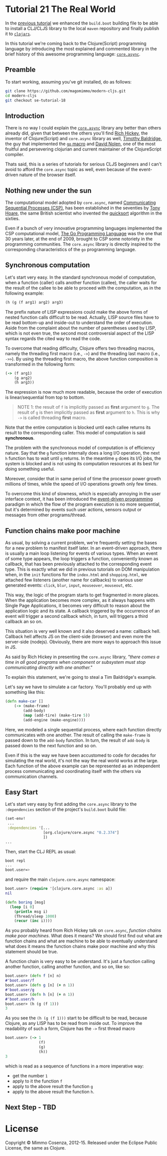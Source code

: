 # Tutorial 21 The Real World

In the [previous tutorial][1] we enhanced the `build.boot` building
file to be able to install a CLJ/CLJS library to the local `maven`
repository and finally publish it to
[`clojars`](https://clojars.org/).

In this tutorial we're coming back to the Clojure(Script)
programming language by introducing the most explained and commented
library in the brief history of this awesome programming language:
[`core.async`](https://github.com/clojure/core.async).

## Preamble

To start working, assuming you've git installed, do as follows:

```bash
git clone https://github.com/magomimmo/modern-cljs.git
cd modern-cljs
git checkout se-tutorial-18
```

## Introduction

There is no way I could explain the
[`core.async`](https://github.com/clojure/core.async) library any
better than others already did, given that between the others you'll
find [Rich Hickey](https://github.com/richhickey), the inventor of
Clojure(Script) and `core.async` library as well,
[Timothy Baldridge](https://github.com/halgari), the guy that
implemented the
[`go` macro](https://github.com/clojure/core.async/blob/a833f6262cdaf92c6b16dd201d1876e0de424e14/src/main/clojure/cljs/core/async/macros.clj)
and [David Nolen](), one of the most fruitful and persevering
clojurian and current maintainer of the ClojureScript compiler.

Thats said, this is a series of tutorials for serious CLJS beginners
and I can't avoid to afford the `core.async` topic as well, even
because of the event-driven nature of the browser itself.

## Nothing new under the sun

The computational model adopted by `core.async`, named
[Communicating Sequential Processes (CSP)](https://en.wikipedia.org/wiki/Communicating_sequential_processes),
has been established in the seventies by
[Tony Hoare](https://en.wikipedia.org/wiki/Tony_Hoare), the same
British scientist who invented the
[quicksort](https://en.wikipedia.org/wiki/Quicksort) algorithm in the
sixties.

Even if a bunch of very innovative programming languages implemented
the CSP computational model,
[The Go Programming Language](https://golang.org/) was the one that 30
years later, at the end of 2009, brought to CSP some notoriety in the
programming communities. The `core.async` library is directly inspired
to the corresponding characteristics of the `go` programming language.

## Synchronous computation

Let's start very easy. In the standard synchronous model of
computation, when a function (caller) calls another function (callee),
the caller waits for the result of the callee to be able to proceed
with the computation, as in the following example:

```clj
(h (g (f arg1) arg2) arg3)
```

The prefix nature of LISP expressions could make the above forms of
nested function calls difficult to be read. Actually, LISP source
files have to be read bottom-up and inside-out to understand the order
of execution. Aside from the complaint about the number of parentheses
used by LISP, which is not even true, the second most controversial
aspect of the LISP syntax regards the cited way to read the code.

To overcome that reading difficulty, Clojure offers two threading
macros, namely the threading first macro (i.e., `->`) and the
threading last macro (i.e., `->>`). By using the threading first
macro, the above function composition is transformed in the following form:

```clj
(-> (f arg1)
    (g arg2)
    (h arg3))
```

The expression is now much more readable, because the order of
execution is linear/sequential from top to bottom.

> NOTE 1: the result of `f` is implicitly passed as **first** argument
> to `g`. The result of `g` is then implicitly passed as **first**
> argument to `h`. This is why `->` is called threading **first**
> macro.

Note that the entire computation is blocked until each callee returns
its result to the corresponding caller. This model of computation is
said **synchronous**.

The problem with the synchronous model of computation is of efficiency
nature. Say that the `g` function internally does a long I/O
operation, the next `h` function has to wait until `g` returns. In the
meantime `g` does its I/O jobs, the system is blocked and is not using
its computation resources at its best for doing something useful.

Moreover, consider that in same period of time the processor power
growth millions of times, while the speed of I/O operations growth
only few times. 

To overcome this kind of slowness, which is especially annoying in the
user interface context, it has been introduced the
[event-driven programming](https://en.wikipedia.org/wiki/Event-driven_programming)
paradigm in which the flow of the program execution is no more
sequential, but it's determined by events such user actions, sensors
output or messages from other programs/thread.

## Function chains make poor machine

As usual, by solving a current problem, we're frequently setting the
bases for a new problem to manifest itself later. In an event-driven
approach, there is usually a main loop listening for events of various
types. When an event of some type appears, the loop triggers a
function, conveniently known as callback, that has been previously
attached to the corresponding event type. This is exactly what we did
in previous tutorials on DOM manipulation when, in the `init`
functions for the `index.html` and `shopping.html`, we attached few
listeners (another name for callbacks) to various user generated
events: `click`, `blur`, `input`, `mouseover`, `mouseout`, etc.

This way, the logic of the program starts to get fragmented in more
places. When the application becomes more complex, as it always
happens with Single Page Applications, it becomes very difficult to
reason about the application logic and its state. A callback triggered
by the occurrence of an event will trigger a second callback which, in
turn, will triggers a third callback an so on.

This situation is very well known and it also deserved a name:
callback hell. Callback hell affects JS on the client-side (browser)
and even more the server-side (nodejs). Obviously, there are more ways
to approach this issue in JS. 


As said by Rich Hickey in presenting the `core.async` library, *"there
comes a time in all good programs when component or subsystem must
stop communicating directly with one another."*

To explain this statement, we're going to steal a Tim Baldridge's
example.

Let's say we have to simulate a car factory. You'll probably end up
with something like this:

```clj
(defn make-car []
    (-> (make-frame)
        (add-body)
        (map (add-tire) (make-tire 5))
        (add-engine (make-engine))))
```

Here, we modeled a single sequential process, where each function
directly communicates with one another. The result of calling the
`make-frame` is passed down to the `add-body` function. In turn, the
result of `add-body` is passed down to the next function and so on.

Even if this is the way we have been accustomed to code for decades
for simulating the real world, it's not the way the real world works
at the large. Each function of the above example can be represented as
an independent process communicating and coordinating itself with the
others via communication channels.
## Easy Start

Let's start very easy by first adding the `core.async` library to the
`:dependencies` section of the project's `build.boot` build file:

```clj
(set-env!
 ...
 :dependencies '[...
                 [org.clojure/core.async "0.2.374"]
                 ])
...
```
Then, start the CLJ REPL as usual:

```bash
boot repl
...
boot.user=>
```

and require the main `clojure.core.async` namespace:

```clj
boot.user> (require '[clojure.core.async :as a])
nil
```

```clj
(defn boring [msg]
  (loop [i 0]
    (println msg i)
    (Thread/sleep 1000)
    (recur (inc i))))
```

As you probably heard from Rich Hickey talk on `core.async`, *function
chains make poor machines*. What does it means? We should first find
out what are function chains and what are machine to be able to
eventually understand what does it means the function chains make poor
machine and why this statement should be true.

A function chain is very easy to be understand. It's just a function
calling another function, calling another function, and so on, like so:

```clj
boot.user> (defn f [n] n)
#'boot.user/f
boot.user> (defn g [n] (+ n 1))
#'boot.user/g
boot.user> (defn h [n] (+ n 1))
#'boot.user/h
boot.user> (h (g (f 1)))
3
```

As you see the `(h (g (f 1)))` start to be difficult to be read,
because Clojure, as any LISP has to be read from inside out. To
improve the readability of such a form, Clojure has the `->` first
thread macro

```clj
boot.user> (-> 1
               (f)
               (g)
               (h))
3
```

which is read as a sequence of functions in a more imperative way:

* get the number `1`
* apply to it the function `f`
* apply to the above result the function `g`
* apply to the above result the function `h`.

## Next Step - TBD

# License

Copyright © Mimmo Cosenza, 2012-15. Released under the Eclipse Public
License, the same as Clojure.

[1]: https://github.com/magomimmo/modern-cljs/blob/master/doc/second-edition/tutorial-20.md
